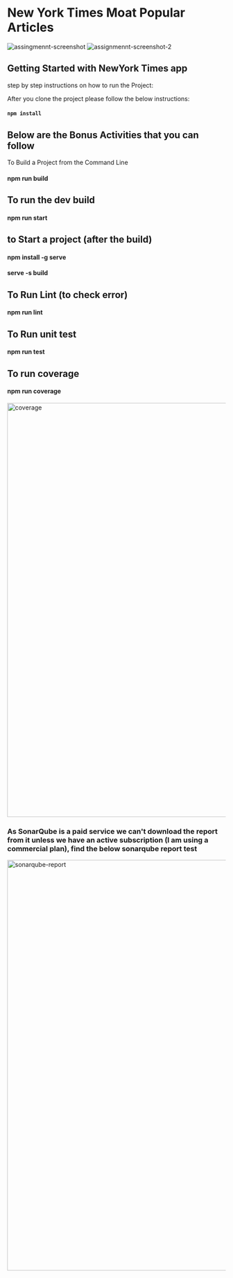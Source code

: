 # New York Times Moat Popular Articles
![assingmennt-screenshot](https://github.com/AshishCd/nytimes-app/assets/39944703/7870396f-4e3f-4d83-90b7-7994a533af7e)
![assignmennt-screenshot-2](https://github.com/AshishCd/nytimes-app/assets/39944703/d27e824b-9340-4a27-8a83-352c32db0f1e)

## Getting Started with NewYork Times app
 step  by step instructions on how to run the Project:

 After you clone the project please follow the below instructions:
 #### `npm install`

## Below are the Bonus Activities that you can follow
To Build a Project from the Command Line
#### npm run build

## To run the dev build
#### npm run start

## to Start a project (after the build)
#### npm install -g serve
#### serve -s build

## To Run Lint (to check error)
#### npm run lint 

## To Run unit test
#### npm run test

## To run coverage
#### npm run coverage

<img width="956" alt="coverage" src="https://github.com/AshishCd/nytimes-app/assets/39944703/eccca285-8dbc-4449-9e51-85166482ec08">


### As SonarQube is a paid service we can't download the report from it unless we have an active subscription (I am using a commercial plan), find the below sonarqube report test 
<img width="948" alt="sonarqube-report" src="https://github.com/AshishCd/nytimes-app/assets/39944703/d7fda965-6c76-4e00-921c-f67e3457fe0e">


